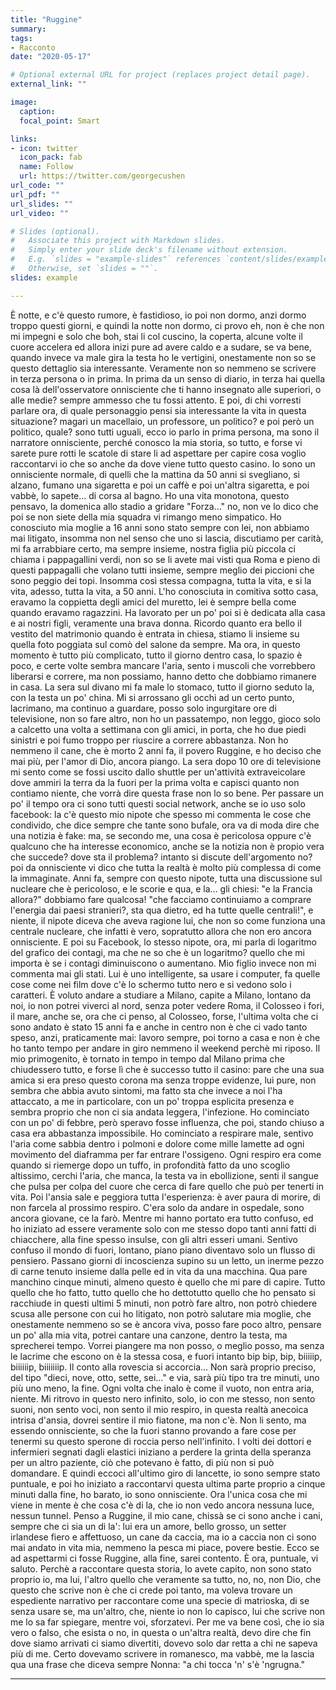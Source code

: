 ```yaml
---
title: "Ruggine"
summary: 
tags:
- Racconto
date: "2020-05-17"

# Optional external URL for project (replaces project detail page).
external_link: ""

image:
  caption: 
  focal_point: Smart

links:
- icon: twitter
  icon_pack: fab
  name: Follow
  url: https://twitter.com/georgecushen
url_code: ""
url_pdf: ""
url_slides: ""
url_video: ""

# Slides (optional).
#   Associate this project with Markdown slides.
#   Simply enter your slide deck's filename without extension.
#   E.g. `slides = "example-slides"` references `content/slides/example-slides.md`.
#   Otherwise, set `slides = ""`.
slides: example

---
```


È notte, e c'è questo rumore, è fastidioso, io poi non dormo, anzi dormo troppo questi giorni, e quindi la notte non dormo, ci provo eh, non è che non mi impegni e solo che boh, stai li col cuscino, la coperta, alcune volte il cuore accelera ed allora inizi pure ad avere caldo e a sudare, se va bene, quando invece va male gira la testa ho le vertigini, onestamente non so se questo dettaglio sia interessante. Veramente non so nemmeno se scrivere in terza persona o in prima.  In prima da un senso di diario, in terza hai quella cosa là dell'osservatore onnisciente che ti hanno insegnato alle superiori, o alle medie? sempre ammesso che tu fossi attento. E poi, di chi vorresti parlare ora, di quale personaggio pensi sia interessante la vita in questa situazione? magari un macellaio, un professore, un politico? e poi però un politico, quale? sono tutti uguali, ecco io parlo in prima persona, ma sono il narratore onnisciente, perché conosco la mia storia, so tutto, e forse vi sarete pure rotti le scatole di stare li ad aspettare per capire cosa voglio raccontarvi io che so anche da dove viene tutto questo casino.
Io sono un onnisciente normale, di quelli che la mattina da 50 anni si svegliano, si alzano, fumano una sigaretta e poi un caffè e poi un'altra sigaretta, e poi vabbè, lo sapete... di corsa al bagno. Ho una vita monotona, questo pensavo, la domenica allo stadio a gridare "Forza..." no, non ve lo dico che poi se non siete della mia squadra vi rimango meno simpatico. 
Ho conosciuto mia moglie a 16 anni sono stato sempre con lei, non abbiamo mai litigato, insomma non nel senso che uno si lascia, discutiamo per carità, mi fa arrabbiare certo, ma sempre insieme, nostra figlia più piccola ci chiama i pappagallini verdi, non so se li avete mai visti qua Roma e pieno di questi pappagalli che volano tutti insieme, sempre meglio dei piccioni che sono peggio dei topi. Insomma così stessa compagna, tutta la vita, e si la vita, adesso, tutta la vita, a 50 anni.
L'ho conosciuta in comitiva sotto casa, eravamo la coppietta degli amici del muretto, lei è sempre bella come quando eravamo ragazzini. Ha lavorato per un po' poi si è dedicata alla casa e ai nostri figli, veramente una brava donna.
Ricordo quanto era bello il vestito del matrimonio quando è entrata in chiesa, stiamo li insieme su quella foto poggiata sul comò del salone da sempre.
Ma ora, in questo momento è tutto più complicato, tutto il giorno dentro casa, lo spazio è poco, e certe volte sembra mancare l'aria, sento i muscoli che vorrebbero liberarsi e correre, ma non possiamo, hanno detto che dobbiamo rimanere in casa.
La sera sul divano mi fa male lo stomaco, tutto il giorno seduto la, con la testa un po' china. Mi si arrossano gli occhi ad un certo punto, lacrimano, ma continuo a guardare, posso solo ingurgitare ore di televisione, non so fare altro, non ho un passatempo, non leggo,  gioco solo a calcetto una volta a settimana con gli amici, in porta, che ho due piedi sinistri e poi fumo troppo per riuscire a correre abbastanza.
Non ho nemmeno il cane, che è morto 2 anni fa, il povero Ruggine, e ho deciso che mai più, per l'amor di Dio, ancora piango.
La sera dopo 10 ore di televisione  mi sento come se fossi uscito dallo shuttle per un'attività extraveicolare dove ammiri la terra da la fuori per la prima volta e capisci quanto non contiamo niente, che vorrà dire questa frase non lo so bene.
Per passare un po' il tempo ora ci sono tutti questi social network, anche se io uso solo facebook: la c'è questo mio nipote che spesso mi commenta le cose che condivido, che dice sempre che tante sono bufale, ora va di moda dire che una notizia è fake: ma, se secondo me, una cosa è pericolosa oppure c'è qualcuno che ha interesse economico, anche se la notizia non è propio vera che succede? dove sta il problema? intanto si discute dell'argomento no? poi da onnisciente vi dico che tutta la realtà è molto più complessa di come la immaginate. 
Anni fa, sempre con questo nipote, tutta una discussione sul nucleare che è pericoloso, e le scorie e qua, e la... gli chiesi: "e la Francia allora?" dobbiamo fare qualcosa! "che facciamo continuiamo a comprare l'energia dai paesi stranieri?, sta qua dietro, ed ha tutte quelle centrali!", e niente, il nipote diceva che aveva ragione lui, che non so come funziona una centrale nucleare, che infatti è vero, sopratutto allora che non ero ancora onnisciente. 
E poi su Facebook, lo stesso nipote, ora, mi parla di logaritmo del grafico dei contagi, ma che ne so che è un logaritmo? quello che mi importa è se i contagi diminuiscono o aumentano.
Mio figlio invece non mi commenta mai gli stati. Lui è uno intelligente, sa usare i computer, fa quelle cose come nei film dove c'è lo schermo tutto nero e si vedono solo i caratteri. È voluto andare a studiare a Milano, capite a Milano, lontano da noi, io non potrei viverci al nord, senza poter vedere Roma, il Colosseo i fori, il mare, anche se, ora che ci penso, al Colosseo, forse, l'ultima volta che ci sono andato è stato 15 anni fa e anche in centro non è che ci vado tanto speso, anzi, praticamente mai: lavoro sempre, poi torno a casa e non è che ho tanto tempo per andare in giro nemmeno il weekend perchè mi riposo.
Il mio primogenito, è tornato in tempo in tempo dal Milano prima che chiudessero tutto, e forse lì che è successo tutto il casino: pare che una sua amica si era preso questo corona ma senza troppe evidenze, lui pure, non sembra che abbia avuto sintomi, ma fatto sta che invece a noi l'ha attaccato, a me in particolare, con un po' troppa esplicita presenza e sembra proprio che non ci sia andata leggera, l'infezione. 
Ho cominciato con un po' di febbre, però speravo fosse influenza, che poi, stando chiuso a casa era abbastanza impossibile. Ho cominciato a respirare male, sentivo l'aria come sabbia dentro i polmoni e dolore come mille lamette ad ogni movimento del diaframma per far entrare l'ossigeno. Ogni respiro era come quando si riemerge dopo un tuffo, in profondità fatto da uno scoglio altissimo, cerchi l'aria, che manca, la testa va in ebollizione, senti il sangue che pulsa per colpa del cuore che cerca di fare quello che può per tenerti in vita. Poi l'ansia sale e peggiora tutta l'esperienza: è aver paura di morire, di non farcela al prossimo respiro. 
C'era solo da andare in ospedale, sono ancora giovane, ce la farò. Mentre mi hanno portato era tutto confuso, ed ho iniziato ad essere veramente solo con me stesso dopo tanti anni fatti di chiacchere, alla fine spesso insulse, con gli altri esseri umani. Sentivo confuso il mondo di fuori, lontano, piano piano diventavo solo un flusso di pensiero.
Passano giorni di incoscienza supino su un letto, un inerme pezzo di carne tenuto insieme dalla pelle ed in vita da una macchina. Qua pare manchino cinque minuti, almeno questo è quello che mi pare di capire. Tutto quello che ho fatto, tutto quello che ho dettotutto quello che ho pensato si racchiude in questi ultimi 5 minuti, non potrò fare altro, non potrò chiedere scusa alle persone con cui ho litigato, non potrò salutare mia moglie, che onestamente nemmeno so se è ancora viva, posso fare poco altro, pensare un po' alla mia vita, potrei cantare una canzone, dentro la testa, ma sprecherei tempo. Vorrei piangere ma non posso, o meglio posso, ma senza le lacrime che escono on è la stessa cosa, e fuori intanto bip bip, bip, biiiiip, biiiiiip, biiiiiiip. 
Il conto alla rovescia si accorcia... Non sarà proprio preciso, del tipo "dieci, nove, otto, sette, sei..." e via, sarà più tipo tra tre minuti, uno più uno meno, la fine. Ogni volta che inalo è come il vuoto, non entra aria, niente. Mi ritrovo in questo nero infinito, solo, io con me stesso, non sento suoni, non sento voci, non sento il mio respiro, in questa realtà anecoica intrisa d'ansia, dovrei sentire il mio fiatone, ma non c'è.
Non li sento, ma essendo onnisciente, so che la fuori stanno provando a fare cose per tenermi su questo sperone di roccia perso nell'infinito. 
I volti dei dottori e infermieri segnati dagli elastici iniziano a perdere la grinta della speranza per un altro paziente, ciò che potevano è fatto, di più non si può domandare.
E quindi eccoci all'ultimo giro di lancette, io sono sempre stato puntuale, e poi ho iniziato a raccontarvi questa ultima parte proprio a cinque minuti dalla fine, ho barato, io sono onnisciente. Ora l'unica cosa che mi viene in mente è che cosa c'è di la, che io non vedo ancora nessuna luce, nessun tunnel. Penso a Ruggine, il mio cane, chissà se ci sono anche i cani, sempre che ci sia un di la': lui era un amore, bello grosso, un setter irlandese fiero e affettuoso, un cane da caccia, ma io a caccia non ci sono mai andato in vita mia, nemmeno la pesca mi piace, povere bestie. Ecco se ad aspettarmi ci fosse Ruggine, alla fine, sarei contento. È ora, puntuale, vi saluto.
Perchè a raccontare questa storia, lo avete capito, non sono stato proprio io, ma lui, l'altro quello che veramente sa tutto, no, no, non Dio, che questo che scrive non è che ci crede poi tanto, ma voleva trovare un espediente narrativo per raccontare come una specie di matrioska, di se senza usare se, ma un'altro, che, niente io non lo capisco, lui che scrive non me lo sa far spiegare, mentre voi, sforzatevi.
Per me va bene così, che io sia vero o falso, che esista o no, in questa o un'altra realtà, devo dire che fin dove siamo arrivati ci siamo divertiti, dovevo solo dar retta a chi ne sapeva più di me. Certo dovevamo scrivere in romanesco, ma vabbè, me la lascia qua una frase che diceva sempre Nonna: "a chi tocca 'n' s'è 'ngrugna."

---
